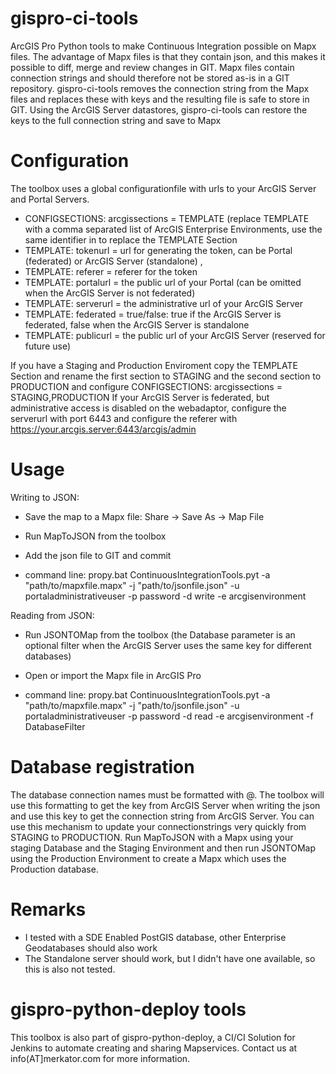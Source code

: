 # gispro-ci-tools
ArcGIS Pro Python tools to make Continuous Integration possible on Mapx files. The advantage of Mapx files is that they contain json, and this makes it possible to diff, merge and review changes in GIT. Mapx files contain connection strings and should therefore not be stored as-is in a GIT repository. gispro-ci-tools removes the connection string from the Mapx files and replaces these with keys and the resulting file is safe to store in GIT. Using the ArcGIS Server datastores, gispro-ci-tools can restore the keys to the full connection string and save to Mapx 

# Configuration
The toolbox uses a global configurationfile with urls to your ArcGIS Server and Portal Servers. 
- CONFIGSECTIONS: arcgissections = TEMPLATE (replace TEMPLATE with a comma separated list of ArcGIS Enterprise Environments, use the same identifier in to replace the TEMPLATE Section 
- TEMPLATE: tokenurl = url for generating the token, can be Portal (federated) or ArcGIS Server (standalone) , 
- TEMPLATE: referer = referer for the token
- TEMPLATE: portalurl = the public url of your Portal (can be omitted when the ArcGIS Server is not federated) 
- TEMPLATE: serverurl = the administrative url of your ArcGIS Server
- TEMPLATE: federated = true/false: true if the ArcGIS Server is federated, false when the ArcGIS Server is standalone
- TEMPLATE: publicurl = the public url of your ArcGIS Server (reserved for future use)

If you have a Staging and Production Enviroment copy the TEMPLATE Section and rename the first section to STAGING and the second section to PRODUCTION and configure CONFIGSECTIONS: arcgissections = STAGING,PRODUCTION
If your ArcGIS Server is federated, but administrative access is disabled on the webadaptor, configure the serverurl with port 6443 and configure the referer with https://your.arcgis.server:6443/arcgis/admin

# Usage
Writing to JSON:
- Save the map to a Mapx file: Share -> Save As -> Map File
- Run MapToJSON from the toolbox 
- Add the json file to GIT and commit

- command line:
propy.bat  ContinuousIntegrationTools.pyt -a "path/to/mapxfile.mapx" -j "path/to/jsonfile.json" -u portaladministrativeuser -p password -d write -e arcgisenvironment

Reading from JSON:
- Run JSONTOMap from the toolbox (the Database parameter is an optional filter when the ArcGIS Server uses the same key for different databases)
- Open or import the Mapx file in ArcGIS Pro

- command line:
propy.bat  ContinuousIntegrationTools.pyt -a "path/to/mapxfile.mapx" -j "path/to/jsonfile.json" -u portaladministrativeuser -p password -d read -e arcgisenvironment -f DatabaseFilter

# Database registration
The database connection names must be formatted with <username>@<database>. The toolbox will use this formatting to get the key from ArcGIS Server when writing the json and use this key to get the connection string from ArcGIS Server.
You can use this mechanism to update your connectionstrings very quickly from STAGING to PRODUCTION. Run MapToJSON with a Mapx using your staging Database and the Staging Environment and then run JSONTOMap using the Production Environment to create a Mapx which uses the Production database.
  
# Remarks
- I tested with a SDE Enabled PostGIS database, other Enterprise Geodatabases should also work
- The Standalone server should work, but I didn't have one available, so this is also not tested. 

# gispro-python-deploy tools
This toolbox is also part of gispro-python-deploy, a CI/CI Solution for Jenkins to automate creating and sharing Mapservices. Contact us at info(AT]merkator.com for more information.
 
